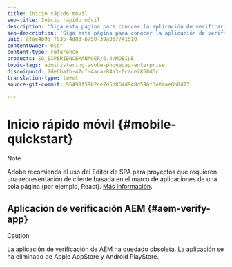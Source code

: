 ```yaml
---
title: Inicio rápido móvil
seo-title: Inicio rápido móvil
description: 'Siga esta página para conocer la aplicación de verificación de AEM. La aplicación AEM Verify es una forma rápida y sencilla de ejecutar sus aplicaciones móviles AEM en cualquier dispositivo móvil iOS o Android. '
seo-description: 'Siga esta página para conocer la aplicación de verificación de AEM. La aplicación AEM Verify es una forma rápida y sencilla de ejecutar sus aplicaciones móviles AEM en cualquier dispositivo móvil iOS o Android. '
uuid: afae4b9d-f835-4d83-b758-39a0d7741510
contentOwner: User
content-type: reference
products: SG_EXPERIENCEMANAGER/6.4/MOBILE
topic-tags: administering-adobe-phonegap-enterprise
discoiquuid: 2de6bafb-47cf-4aca-84a3-0cace2858d5c
translation-type: tm+mt
source-git-commit: 95499f59b2ce7d5d864d948d596f3efaae0b0d27

---
```



# Inicio rápido móvil {#mobile-quickstart}

>[!NOTE]
>
>Adobe recomienda el uso del Editor de SPA para proyectos que requieren una representación de cliente basada en el marco de aplicaciones de una sola página (por ejemplo, React). [Más información](/help/sites-developing/spa-overview.md).

## Aplicación de verificación AEM {#aem-verify-app}

>[!CAUTION]
>
>La aplicación de verificación de AEM ha quedado obsoleta. La aplicación se ha eliminado de Apple AppStore y Android PlayStore.
